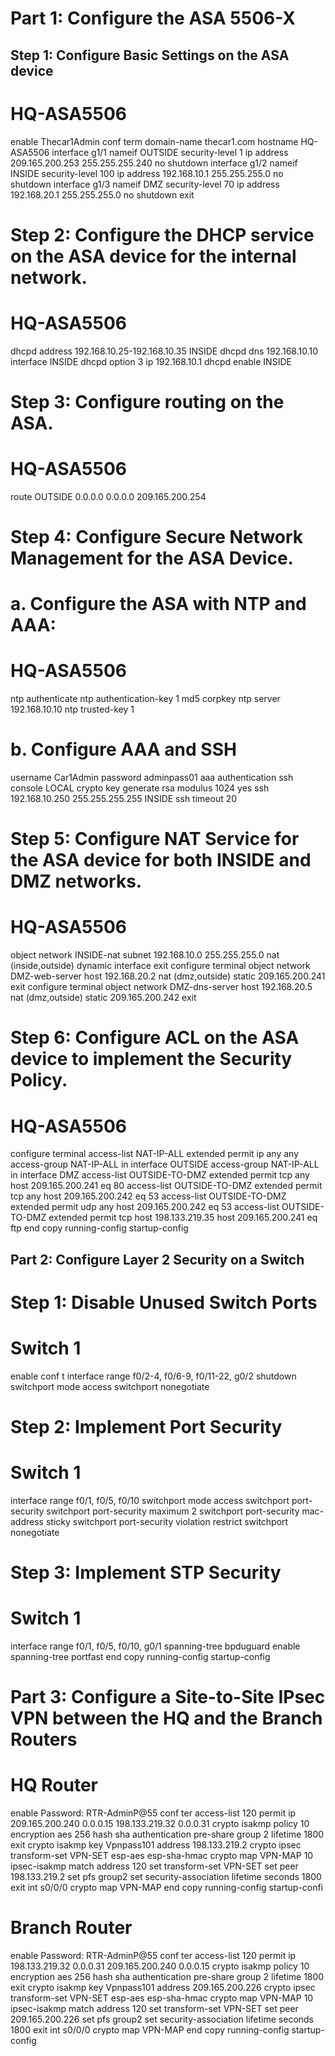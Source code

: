 
# Part 1: Configure the ASA 5506-X
## Step 1: Configure Basic Settings on the ASA device

# HQ-ASA5506
enable
Thecar1Admin
conf term
domain-name thecar1.com
hostname HQ-ASA5506
interface g1/1
nameif OUTSIDE
security-level 1
ip address 209.165.200.253 255.255.255.240
no shutdown
interface g1/2
nameif INSIDE
security-level 100
ip address 192.168.10.1 255.255.255.0
no shutdown
interface g1/3
nameif DMZ
security-level 70
ip address 192.168.20.1 255.255.255.0
no shutdown
exit


# Step 2: Configure the DHCP service on the ASA device for the internal network.
# HQ-ASA5506
dhcpd address 192.168.10.25-192.168.10.35 INSIDE
dhcpd dns 192.168.10.10 interface INSIDE
dhcpd option 3 ip 192.168.10.1
dhcpd enable INSIDE

# Step 3: Configure routing on the ASA.
# HQ-ASA5506
route OUTSIDE 0.0.0.0 0.0.0.0 209.165.200.254

# Step 4: Configure Secure Network Management for the ASA Device.
# a. Configure the ASA with NTP and AAA:
# HQ-ASA5506
ntp authenticate
ntp authentication-key 1 md5 corpkey
ntp server 192.168.10.10
ntp trusted-key 1

# b. Configure AAA and SSH
username Car1Admin password adminpass01
aaa authentication ssh console LOCAL
crypto key generate rsa modulus 1024
yes
ssh 192.168.10.250 255.255.255.255 INSIDE
ssh timeout 20

# Step 5: Configure NAT Service for the ASA device for both INSIDE and DMZ networks.
# HQ-ASA5506
object network INSIDE-nat
subnet 192.168.10.0 255.255.255.0
nat (inside,outside) dynamic interface
exit
configure terminal
object network DMZ-web-server
host 192.168.20.2
nat (dmz,outside) static 209.165.200.241
exit
configure terminal
object network DMZ-dns-server
host 192.168.20.5
nat (dmz,outside) static 209.165.200.242
exit

# Step 6: Configure ACL on the ASA device to implement the Security Policy.
# HQ-ASA5506
configure terminal
access-list NAT-IP-ALL extended permit ip any any
access-group NAT-IP-ALL in interface OUTSIDE
access-group NAT-IP-ALL in interface DMZ
access-list OUTSIDE-TO-DMZ extended permit tcp any host 209.165.200.241 eq 80
access-list OUTSIDE-TO-DMZ extended permit tcp any host 209.165.200.242 eq 53
access-list OUTSIDE-TO-DMZ extended permit udp any host 209.165.200.242 eq 53
access-list OUTSIDE-TO-DMZ extended permit tcp host 198.133.219.35 host 209.165.200.241 eq
ftp
end
copy running-config startup-config

## Part 2: Configure Layer 2 Security on a Switch
# Step 1: Disable Unused Switch Ports
# Switch 1
enable
conf t
interface range f0/2-4, f0/6-9, f0/11-22, g0/2
shutdown
switchport mode access
switchport nonegotiate


# Step 2: Implement Port Security
# Switch 1
interface range f0/1, f0/5, f0/10
switchport mode access
switchport port-security
switchport port-security maximum 2
switchport port-security mac-address sticky
switchport port-security violation restrict
switchport nonegotiate

# Step 3: Implement STP Security
# Switch 1
interface range f0/1, f0/5, f0/10, g0/1
spanning-tree bpduguard enable
spanning-tree portfast
end
copy running-config startup-config

# Part 3: Configure a Site-to-Site IPsec VPN between the HQ and the Branch Routers
# HQ Router
enable
Password: RTR-AdminP@55
conf ter
access-list 120 permit ip 209.165.200.240 0.0.0.15 198.133.219.32 0.0.0.31
crypto isakmp policy 10
encryption aes 256
hash sha
authentication pre-share
group 2
lifetime 1800
exit
crypto isakmp key Vpnpass101 address 198.133.219.2
crypto ipsec transform-set VPN-SET esp-aes esp-sha-hmac
crypto map VPN-MAP 10 ipsec-isakmp
match address 120
set transform-set VPN-SET
set peer 198.133.219.2
set pfs group2
set security-association lifetime seconds 1800
exit
int s0/0/0
crypto map VPN-MAP
end
copy running-config startup-confi

# Branch Router
enable
Password: RTR-AdminP@55
conf ter
access-list 120 permit ip 198.133.219.32 0.0.0.31 209.165.200.240 0.0.0.15
crypto isakmp policy 10
encryption aes 256
hash sha
authentication pre-share
group 2
lifetime 1800
exit
crypto isakmp key Vpnpass101 address 209.165.200.226
crypto ipsec transform-set VPN-SET esp-aes esp-sha-hmac
crypto map VPN-MAP 10 ipsec-isakmp
match address 120
set transform-set VPN-SET
set peer 209.165.200.226
set pfs group2
set security-association lifetime seconds 1800
exit
int s0/0/0
crypto map VPN-MAP
end
copy running-config startup-config


